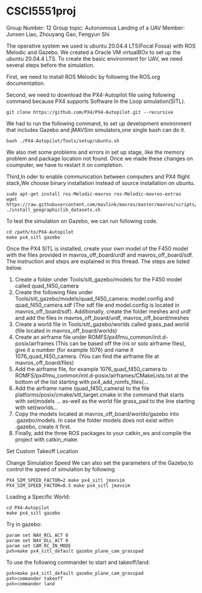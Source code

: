 # CSCI5551proj
Group Number: 12
Group topic: Autonomous Landing of a UAV
Member: Junsen Liao,
	Zhouyang Gao,
	Fengyun Shi

The operative system we used is ubuntu 20.04.4 LTS(Focal Fossa) with ROS Melodic and Gazebo.
We created a Oracle VM virtualBOx to set up the ubuntu 20.04.4 LTS.
To create the basic environment for UAV, we need several steps before the simulation.


First, we need to install ROS Melodic by following the ROS.org documentation.


Second, we need to download the PX4-Autopilot file using following command because PX4 supports Software In the Loop simulation(SITL).

	git clone https://github.com/PX4/PX4-Autopilot.git --recursive

We had to run the following command, to set up development environment that includes Gazebo and jMAVSim simulators,one single bash can do it.

	bash ./PX4-Autopilot/Tools/setup/ubuntu.sh

We also met some problems and errors in set up stage, like the memory problem and package location not found.
Once we made these changes on coumputer, we have to restart it on completion.


Third,In oder to enable communication between computers and PX4 flight stack,We choose binary installation instead of source installation on ubuntu.

	sudo apt-get install ros-Melodic-mavros ros-Melodic-mavros-extras
	wget https://raw.githubusercontent.com/mavlink/mavros/master/mavros/scripts/install_geographiclib_datasets.sh
	./install_geographiclib_datasets.sh


To test the simulation on Gazebo, we can run following code.

	cd /path/to/PX4-Autopilot
	make px4_sitl gazebo


Once the PX4 SITL is installed, create your own model of the F450 model with the files provided in mavros_off_board/urdf and mavros_off_board/sdf. The instruction and steps are explained in this thread. The steps are listed below.

1. Create a folder under Tools/sitl_gazebo/models for the F450 model called quad_f450_camera
2. Create the following files under Tools/sitl_gazebo/models/quad_f450_camera: model.config and quad_f450_camera.sdf (The sdf file and model.config is located in mavros_off_board/sdf). Additionally, create the folder meshes and urdf and add the files in mavros_off_board/urdf, mavros_off_board/meshes
3. Create a world file in Tools/sitl_gazebo/worlds called grass_pad.world (file located in mavros_off_board/worlds)
4. Create an airframe file under ROMFS/px4fmu_common/init.d-posix/airframes (This can be based off the iris or solo airframe files), give it a number (for example 1076) and name it 1076_quad_f450_camera. (You can find the airframe file at mavros_off_board/files)
5. Add the airframe file, for example 1076_quad_f450_camera to ROMFS/px4fmu_common/init.d-posix/airframes/CMakeLists.txt at the bottom of the list starting with px4_add_romfs_files(...
6. Add the airframe name (quad_f450_camera) to the file platforms/posix/cmake/sitl_target.cmake in the command that starts with set(models … as-well as the world file grass_pad to the line starting with set(worlds...
7. Copy the models located at mavros_off_board/worlds/gazebo into .gazebo/models. In case the folder models does not exist within .gazebo, create it first.
8. Finally, add the three ROS packages to your catkin_ws and compile the project with catkin_make.

 Set Custom Takeoff Location


Change Simulation Speed
We can also set the parameters of the Gazebo,to control the speed of simulation by following 

	PX4_SIM_SPEED_FACTOR=2 make px4_sitl jmavsim
	PX4_SIM_SPEED_FACTOR=0.5 make px4_sitl jmavsim


Loading a Specific World:

	cd PX4-Autopilot
	make px4_sitl gazebo

Try in gazebo:

	param set NAV_RCL_ACT 0
	param set NAV_DLL_ACT 0
	param set CAM_RC_IN_MODE 
	pxh>make px4_sitl_default gazebo_plane_cam_grasspad

To use the following commander to start and takeoff/land:

	pxh>make px4_sitl_default gazebo_plane_cam_grasspad
	pxh>commander takeoff
	pxh>commander land

